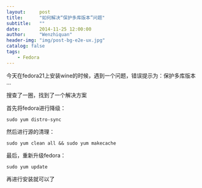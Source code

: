 ```yaml
---
layout:     post
title:      "如何解决“保护多库版本”问题"
subtitle:   ""
date:       2014-11-25 12:00:00
author:     "Wenzhiquan"
header-img: "img/post-bg-e2e-ux.jpg"
catalog: false
tags:
    - Fedora
---
```


今天在fedora21上安装wine的时候，遇到一个问题，错误提示为：保护多库版本 ...

搜查了一圈，找到了一个解决方案

首先将fedora进行降级：

```
sudo yum distro-sync
```

然后进行源的清理：

```
sudo yum clean all && sudo yum makecache
```

最后，重新升级fedora：

```
sudo yum update
```
再进行安装就可以了
